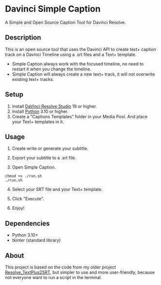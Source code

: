 # Davinci Simple Caption
A Simple and Open Source Caption Tool for Davinci Resolve.

## Description
This is an open source tool that uses the Davinci API to create text+ caption track on a Davinci Timeline using a .srt files and a Text+ template.

- Simple Caption always work with the focused timeline, no need to restart it when you change the timeline.
- Simple Caption will always create a new text+ track, it will not overwrite existing text+ tracks.

## Setup
1. Install [DaVinci Resolve Studio](https://www.blackmagicdesign.com/products/davinciresolve) 19 or higher.
2. Install [Python](https://www.python.org/downloads/) 3.10 or higher.
3. Create a "Captions Templates" folder in your Media Pool. And place your Text+ templates in it.

## Usage

1. Create write or generate your subtitle.

2. Export your subtitle to a .srt file.

3. Open Simple Caption.
```
chmod +x ./run.sh
./run.sh
```

4. Select your SRT file and your Text+ template.

5. Click "Execute".

6. Enjoy!

## Dependencies

- Python 3.10+
- tkinter (standard library)

## About
This project is based on the code from my older project [Resolve_TextPlus2SRT](https://github.com/david-ca6/Resolve_TextPlus2SRT), but simpler to use and more user-friendly, because not everyone want to run a script in the terminal. 
